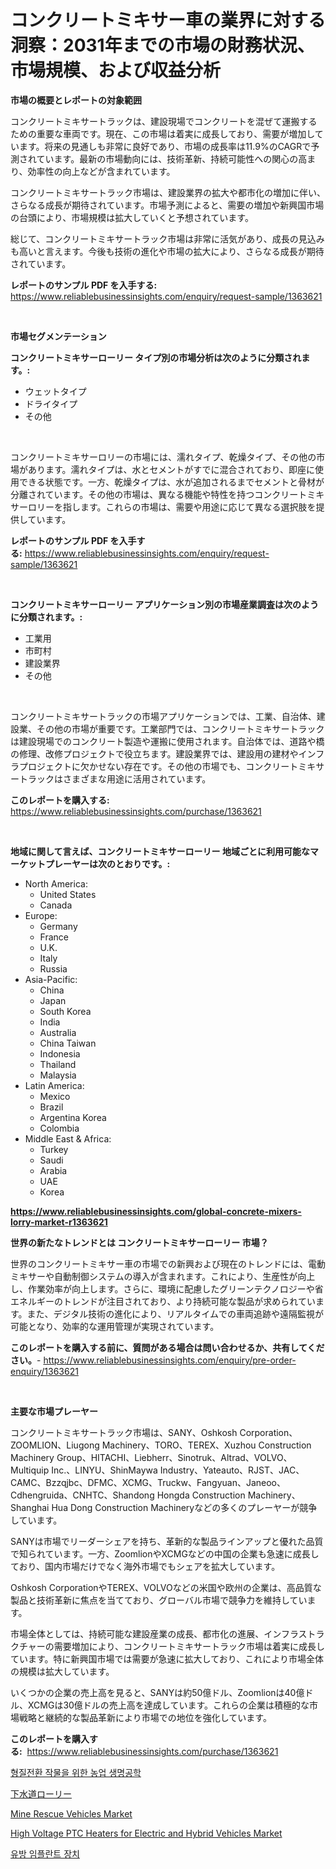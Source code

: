 <p><h1>コンクリートミキサー車の業界に対する洞察：2031年までの市場の財務状況、市場規模、および収益分析</h1></p><p><strong>市場の概要とレポートの対象範囲</strong></p>
<p><p>コンクリートミキサートラックは、建設現場でコンクリートを混ぜて運搬するための重要な車両です。現在、この市場は着実に成長しており、需要が増加しています。将来の見通しも非常に良好であり、市場の成長率は11.9%のCAGRで予測されています。最新の市場動向には、技術革新、持続可能性への関心の高まり、効率性の向上などが含まれています。</p><p>コンクリートミキサートラック市場は、建設業界の拡大や都市化の増加に伴い、さらなる成長が期待されています。市場予測によると、需要の増加や新興国市場の台頭により、市場規模は拡大していくと予想されています。</p><p>総じて、コンクリートミキサートラック市場は非常に活気があり、成長の見込みも高いと言えます。今後も技術の進化や市場の拡大により、さらなる成長が期待されています。</p></p>
<p><strong>レポートのサンプル PDF を入手する:</strong> <a href="https://www.reliablebusinessinsights.com/enquiry/request-sample/1363621">https://www.reliablebusinessinsights.com/enquiry/request-sample/1363621</a></p>
<p>&nbsp;</p>
<p><strong>市場セグメンテーション</strong></p>
<p><strong>コンクリートミキサーローリー タイプ別の市場分析は次のように分類されます。:</strong></p>
<p><ul><li>ウェットタイプ</li><li>ドライタイプ</li><li>その他</li></ul></p>
<p>&nbsp;</p>
<p><p>コンクリートミキサーロリーの市場には、濡れタイプ、乾燥タイプ、その他の市場があります。濡れタイプは、水とセメントがすでに混合されており、即座に使用できる状態です。一方、乾燥タイプは、水が追加されるまでセメントと骨材が分離されています。その他の市場は、異なる機能や特性を持つコンクリートミキサーロリーを指します。これらの市場は、需要や用途に応じて異なる選択肢を提供しています。</p></p>
<p><strong>レポートのサンプル PDF を入手する:</strong>&nbsp;<a href="https://www.reliablebusinessinsights.com/enquiry/request-sample/1363621">https://www.reliablebusinessinsights.com/enquiry/request-sample/1363621</a></p>
<p>&nbsp;</p>
<p><strong> コンクリートミキサーローリー アプリケーション別の市場産業調査は次のように分類されます。:</strong></p>
<p><ul><li>工業用</li><li>市町村</li><li>建設業界</li><li>その他</li></ul></p>
<p>&nbsp;</p>
<p><p>コンクリートミキサートラックの市場アプリケーションでは、工業、自治体、建設業、その他の市場が重要です。工業部門では、コンクリートミキサートラックは建設現場でのコンクリート製造や運搬に使用されます。自治体では、道路や橋の修理、改修プロジェクトで役立ちます。建設業界では、建設用の建材やインフラプロジェクトに欠かせない存在です。その他の市場でも、コンクリートミキサートラックはさまざまな用途に活用されています。</p></p>
<p><strong>このレポートを購入する:</strong>&nbsp; <a href="https://www.reliablebusinessinsights.com/purchase/1363621">https://www.reliablebusinessinsights.com/purchase/1363621</a></p>
<p>&nbsp;</p>
<p><strong>地域に関して言えば、コンクリートミキサーローリー 地域ごとに利用可能なマーケットプレーヤーは次のとおりです。:</strong></p>
<p><ul>
    <li>
        North America:
        <ul>
            <li>United States</li>
            <li>Canada</li>
        </ul>
    </li>
    <li>
        Europe:
        <ul>
            <li>Germany</li>
            <li>France</li>
            <li>U.K.</li>
            <li>Italy</li>
            <li>Russia</li>
        </ul>
    </li>
    <li>
        Asia-Pacific:
        <ul>
            <li>China</li>
            <li>Japan</li>
            <li>South Korea</li>
            <li>India</li>
            <li>Australia</li>
            <li>China Taiwan</li>
            <li>Indonesia</li>
            <li>Thailand</li>
            <li>Malaysia</li>
        </ul>
    </li>
    <li>
        Latin America:
        <ul>
            <li>Mexico</li>
            <li>Brazil</li>
            <li>Argentina Korea</li>
            <li>Colombia</li>
        </ul>
    </li>
    <li>
        Middle East & Africa:
        <ul>
            <li>Turkey</li>
            <li>Saudi</li>
            <li>Arabia</li>
            <li>UAE</li>
            <li>Korea</li>
        </ul>
    </li>
    </ul></p>
<p><strong><a href="https://www.reliablebusinessinsights.com/global-concrete-mixers-lorry-market-r1363621">https://www.reliablebusinessinsights.com/global-concrete-mixers-lorry-market-r1363621</a></strong>&nbsp;</p>
<p><strong>世界の新たなトレンドとは コンクリートミキサーローリー 市場？</strong></p>
<p><p>世界のコンクリートミキサー車の市場での新興および現在のトレンドには、電動ミキサーや自動制御システムの導入が含まれます。これにより、生産性が向上し、作業効率が向上します。さらに、環境に配慮したグリーンテクノロジーや省エネルギーのトレンドが注目されており、より持続可能な製品が求められています。また、デジタル技術の進化により、リアルタイムでの車両追跡や遠隔監視が可能となり、効率的な運用管理が実現されています。</p></p>
<p><strong>このレポートを購入する前に、質問がある場合は問い合わせるか、共有してください。</strong>- <a href="https://www.reliablebusinessinsights.com/enquiry/pre-order-enquiry/1363621">https://www.reliablebusinessinsights.com/enquiry/pre-order-enquiry/1363621</a></p>
<p>&nbsp;</p>
<p><strong>主要な市場プレーヤー</strong></p>
<p><p>コンクリートミキサートラック市場は、SANY、Oshkosh Corporation、ZOOMLION、Liugong Machinery、TORO、TEREX、Xuzhou Construction Machinery Group、HITACHI、Liebherr、Sinotruk、Altrad、VOLVO、Multiquip Inc.、LINYU、ShinMaywa Industry、Yateauto、RJST、JAC、CAMC、Bzzqjbc、DFMC、XCMG、Truckw、Fangyuan、Janeoo、Cdhengruida、CNHTC、Shandong Hongda Construction Machinery、Shanghai Hua Dong Construction Machineryなどの多くのプレーヤーが競争しています。</p><p>SANYは市場でリーダーシェアを持ち、革新的な製品ラインアップと優れた品質で知られています。一方、ZoomlionやXCMGなどの中国の企業も急速に成長しており、国内市場だけでなく海外市場でもシェアを拡大しています。</p><p>Oshkosh CorporationやTEREX、VOLVOなどの米国や欧州の企業は、高品質な製品と技術革新に焦点を当てており、グローバル市場で競争力を維持しています。</p><p>市場全体としては、持続可能な建設産業の成長、都市化の進展、インフラストラクチャーの需要増加により、コンクリートミキサートラック市場は着実に成長しています。特に新興国市場では需要が急速に拡大しており、これにより市場全体の規模は拡大しています。</p><p>いくつかの企業の売上高を見ると、SANYは約50億ドル、Zoomlionは40億ドル、XCMGは30億ドルの売上高を達成しています。これらの企業は積極的な市場戦略と継続的な製品革新により市場での地位を強化しています。</p></p>
<p><strong>このレポートを購入する:</strong>&nbsp;&nbsp;<a href="https://www.reliablebusinessinsights.com/purchase/1363621">https://www.reliablebusinessinsights.com/purchase/1363621</a></p>
<p><p><a href="https://medium.com/@constantinvon/%EC%A0%84%EC%9E%A5-%EC%83%9D%EB%AA%85%EA%B3%B5%ED%95%99%EC%9D%84-%EC%9C%84%ED%95%9C-%EC%9C%A0%EC%A0%84%EB%B3%80%ED%98%95-%EC%9E%91%EB%AC%BC-%EC%8B%9C%EC%9E%A5-%EA%B2%BD%EC%9F%81-%EB%B6%84%EC%84%9D-%EC%8B%9C%EC%9E%A5-%EB%8F%99%ED%96%A5-%EB%B0%8F-2031%EB%85%84%EA%B9%8C%EC%A7%80%EC%9D%98-%EC%98%88%EC%B8%A1-26dade6c951c">형질전환 작물을 위한 농업 생명공학</a></p><p><a href="https://github.com/MosesSpinka1914/Market-Research-Report-List-2/blob/main/7479284108518.md">下水道ローリー</a></p><p><a href="https://github.com/globismark/Market-Research-Report-List-3/blob/main/mine-rescue-vehicles-market.md">Mine Rescue Vehicles Market</a></p><p><a href="https://github.com/bobicer/Market-Research-Report-List-3/blob/main/high-voltage-ptc-heaters-for-electric-and-hybrid-vehicles-market.md">High Voltage PTC Heaters for Electric and Hybrid Vehicles Market</a></p><p><a href="https://medium.com/@felipegrrady654556/2024%EB%85%84%EB%B6%80%ED%84%B0-2031%EB%85%84%EA%B9%8C%EC%A7%80-%EC%98%88%EC%B8%A1%EB%90%9C-%EC%9C%A0%EB%B0%A9-%EC%9E%84%ED%94%8C%EB%9E%80%ED%8A%B8-%EC%8B%9C%EC%9E%A5-%EB%B6%84%EC%84%9D-%EB%B0%8F-%EA%B7%9C%EB%AA%A8-%EA%B8%B0%EC%A4%80-3c827faf4159">유방 임플란트 장치</a></p></p>